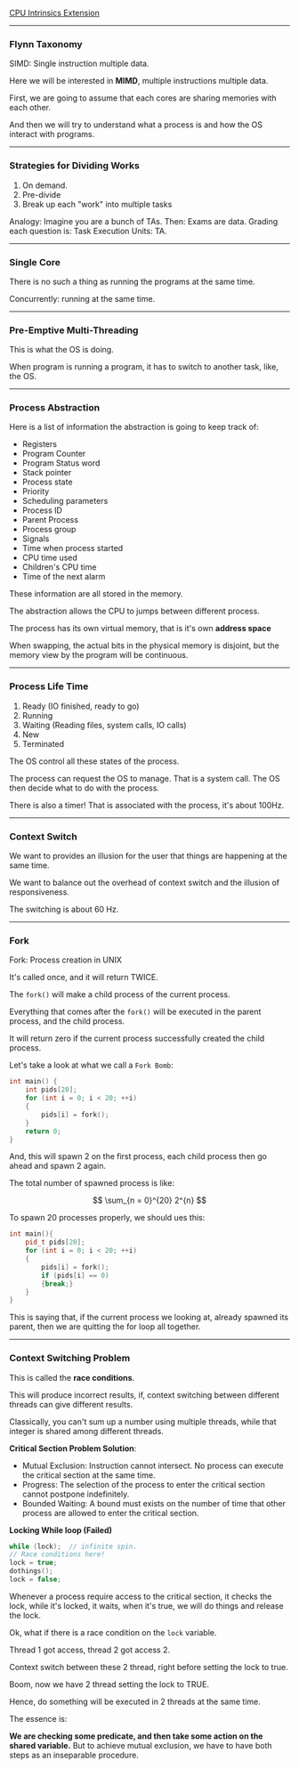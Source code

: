 [CPU Intrinsics Extension](CPU%20Intrinsics%20Extension.md)


---
### **Flynn Taxonomy**

SIMD: Single instruction multiple data. 

Here we will be interested in **MIMD**, multiple instructions multiple data. 

First, we are going to assume that each cores are sharing memories with each other. 

And then we will try to understand what a process is and how the OS interact with programs.

---
### **Strategies for Dividing Works**
1. On demand. 
2. Pre-divide
3. Break up each "work" into multiple tasks

Analogy:
Imagine you are a bunch of TAs. 
Then: Exams are data. 
Grading each question is: Task
Execution Units: TA. 

---
### **Single Core**

There is no such a thing as running the programs at the same time. 

Concurrently: running at the same time. 

---
### Pre-Emptive Multi-Threading

This is  what the OS is doing. 

When program is running a program, it has to switch to another task, like, the OS. 

---
### **Process Abstraction**
Here is a list of information the abstraction is going to keep track of: 
* Registers 
* Program Counter
* Program Status word
* Stack pointer
* Process state
* Priority 
* Scheduling parameters 
* Process ID 
* Parent Process
* Process group 
* Signals
*  Time when process started 
*  CPU time used 
*  Children's CPU time
*  Time of the next alarm

These information are all stored in the memory. 

The abstraction allows the CPU to jumps between different process. 

The process has its own virtual memory, that is it's own **address space**

When swapping, the actual bits in the physical memory is disjoint, but the memory view by the program will be continuous. 

---
### **Process Life Time**

1. Ready (IO finished, ready to go)
2. Running
3. Waiting (Reading files, system calls, IO calls)
4. New
5. Terminated

The OS control all these states of the process. 

The process can request the OS to manage. That is a system call. The OS then decide what to do with the process. 

There is also a timer! That is associated with the process, it's about 100Hz. 

---
### **Context Switch**

We want to provides an illusion for the user that things are happening at the same time. 

We want to balance out the overhead of context switch and the illusion of responsiveness. 

The switching is about 60 Hz. 

---
### **Fork**

Fork: Process creation in UNIX

It's called once, and it will return TWICE. 

The `fork()` will make a child process of the current process. 

Everything that comes after the `fork()` will be executed in the parent process, and the child process. 

It will return zero if the current process successfully created the child process. 

Let's take a look at what we call a `Fork Bomb`: 

```cpp
int main() {
    int pids[20]; 
    for (int i = 0; i < 20; ++i)
    {
        pids[i] = fork();
    }
    return 0;
}
```

And, this will spawn 2 on the first process, each child process then go ahead and spawn 2 again. 

The total number of spawned process is like: 

$$
\sum_{n = 0}^{20}
    2^{n}
$$

To spawn 20 processes properly, we should ues this: 

```cpp
int main(){
    pid_t pids[20]; 
    for (int i = 0; i < 20; ++i)
    { 
        pids[i] = fork();
        if (pids[i] == 0) 
        {break;}
    }
}
```

This is saying that, if the current process we looking at, already spawned its parent, then we are quitting the for loop all together. 

---
### **Context Switching Problem**

This is called the **race conditions**. 

This will produce incorrect results, if, context switching between different threads can give different results. 

Classically, you can't sum up a number using multiple threads, while that integer is shared among different threads. 

**Critical Section Problem Solution**: 

* Mutual Exclusion: Instruction cannot intersect. No process can execute the critical section at the same time. 
* Progress: The selection of the process to enter the critical section cannot postpone indefinitely.
* Bounded Waiting: A bound must exists on the number of time that other process are allowed to enter the critical section. 


**Locking While loop (Failed)**

```cpp
while (lock);  // infinite spin. 
// Race conditions here! 
lock = true; 
dothings();
lock = false; 
```

Whenever a process require access to the critical section, it checks the lock, while it's locked, it waits, when it's true, we will do things and release the lock. 

Ok, what if there is a race condition on the `lock` variable. 

Thread 1 got access, thread 2 got access 2.

Context switch between these 2 thread, right before setting the lock to true. 

Boom, now we have 2 thread setting the lock to TRUE.

Hence, do something will be executed in 2 threads at the same time.

The essence is: 

**We are checking some predicate, and then take some action on the shared variable.** But to achieve mutual exclusion, we have to have both steps as an inseparable procedure. 

